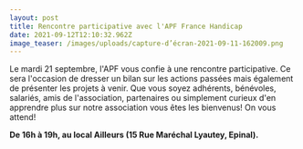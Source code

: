 ```yaml
---
layout: post
title: Rencontre participative avec l'APF France Handicap
date: 2021-09-12T12:10:32.962Z
image_teaser: /images/uploads/capture-d’écran-2021-09-11-162009.png
---
```

Le mardi 21 septembre, l'APF vous confie à une rencontre participative. Ce sera l'occasion de dresser un bilan sur les actions passées mais également de présenter les projets à venir. Que vous soyez adhérents, bénévoles, salariés, amis de l'association, partenaires ou simplement curieux d'en apprendre plus sur notre association vous êtes les bienvenus! On vous attend!

**De 16h à 19h, au local Ailleurs (15 Rue Maréchal Lyautey, Epinal).**